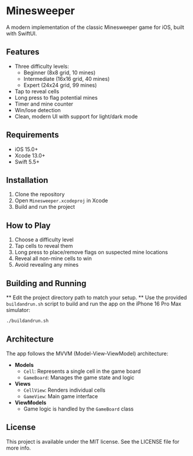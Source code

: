 # Minesweeper

A modern implementation of the classic Minesweeper game for iOS, built with SwiftUI.

## Features

- Three difficulty levels:
  - Beginner (8x8 grid, 10 mines)
  - Intermediate (16x16 grid, 40 mines)
  - Expert (24x24 grid, 99 mines)
- Tap to reveal cells
- Long press to flag potential mines
- Timer and mine counter
- Win/lose detection
- Clean, modern UI with support for light/dark mode

## Requirements

- iOS 15.0+
- Xcode 13.0+
- Swift 5.5+

## Installation

1. Clone the repository
2. Open `Minesweeper.xcodeproj` in Xcode
3. Build and run the project

## How to Play

1. Choose a difficulty level
2. Tap cells to reveal them
3. Long press to place/remove flags on suspected mine locations
4. Reveal all non-mine cells to win
5. Avoid revealing any mines

## Building and Running

** Edit the project directory path to match your setup. **
Use the provided `buildandrun.sh` script to build and run the app on the iPhone 16 Pro Max simulator:

```bash
./buildandrun.sh
```

## Architecture

The app follows the MVVM (Model-View-ViewModel) architecture:

- **Models**
  - `Cell`: Represents a single cell in the game board
  - `GameBoard`: Manages the game state and logic
- **Views**
  - `CellView`: Renders individual cells
  - `GameView`: Main game interface
- **ViewModels**
  - Game logic is handled by the `GameBoard` class

## License

This project is available under the MIT license. See the LICENSE file for more info.

